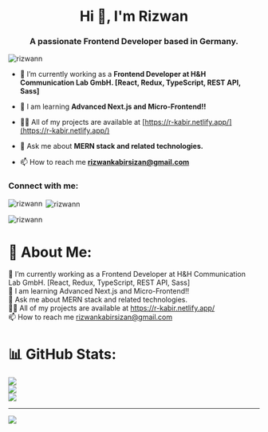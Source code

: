 <h1 align="center">Hi 👋, I'm Rizwan</h1>
<h3 align="center">A passionate Frontend Developer based in Germany.</h3>

<p align="left"> <img src="https://komarev.com/ghpvc/?username=rizwann&label=Profile%20views&color=0e75b6&style=flat" alt="rizwann" /> </p>

- 🔭 I’m currently working as a **Frontend Developer at H&H Communication Lab GmbH. [React, Redux, TypeScript, REST API, Sass]**

- 🌱 I am learning **Advanced Next.js and Micro-Frontend!!**

- 👨‍💻 All of my projects are available at [https://r-kabir.netlify.app/](https://r-kabir.netlify.app/)

- 💬 Ask me about **MERN stack and related technologies.**

- 📫 How to reach me **rizwankabirsizan@gmail.com**

<h3 align="left">Connect with me:</h3>
<p align="left">
</p>

<p><img align="left" src="https://github-readme-stats.vercel.app/api/top-langs?username=rizwann&show_icons=true&locale=en&layout=compact" alt="rizwann" /></p>

<p>&nbsp;<img align="center" src="https://github-readme-stats.vercel.app/api?username=rizwann&theme=dark&hide_border=false&include_all_commits=true&count_private=false" alt="rizwann" /></p>

<p><img align="center" src="https://nirzak-streak-stats.vercel.app/?user=rizwann&theme=dark&hide_border=false" alt="rizwann" /></p>


# 💫 About Me:
🔭 I’m currently working as a Frontend Developer at H&H Communication Lab GmbH. [React, Redux, TypeScript, REST API, Sass]<br>🌱 I am learning Advanced Next.js and Micro-Frontend!!<br>💬 Ask me about MERN stack and related technologies.<br>👨‍💻 All of my projects are available at https://r-kabir.netlify.app/<br>📫 How to reach me rizwankabirsizan@gmail.com

# 📊 GitHub Stats:
![](https://github-readme-stats.vercel.app/api?username=rizwann&theme=dark&hide_border=false&include_all_commits=true&count_private=false)<br/>
![](https://nirzak-streak-stats.vercel.app/?user=rizwann&theme=dark&hide_border=false)<br/>
![](https://github-readme-stats.vercel.app/api/top-langs/?username=rizwann&theme=dark&hide_border=false&include_all_commits=true&count_private=false&layout=compact)

---
[![](https://visitcount.itsvg.in/api?id=rizwann&icon=0&color=0)](https://visitcount.itsvg.in)

<!-- Proudly created with GPRM ( https://gprm.itsvg.in ) -->
